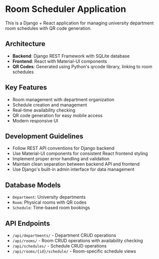 <!-- Use this file to provide workspace-specific custom instructions to Copilot. For more details, visit https://code.visualstudio.com/docs/copilot/copilot-customization#_use-a-githubcopilotinstructionsmd-file -->

# Room Scheduler Application

This is a Django + React application for managing university department room schedules with QR code generation.

## Architecture
- **Backend**: Django REST Framework with SQLite database
- **Frontend**: React with Material-UI components
- **QR Codes**: Generated using Python's qrcode library, linking to room schedules

## Key Features
- Room management with department organization
- Schedule creation and management
- Real-time availability checking
- QR code generation for easy mobile access
- Modern responsive UI

## Development Guidelines
- Follow REST API conventions for Django backend
- Use Material-UI components for consistent React frontend styling  
- Implement proper error handling and validation
- Maintain clean separation between backend API and frontend
- Use Django's built-in admin interface for data management

## Database Models
- `Department`: University departments
- `Room`: Physical rooms with QR codes
- `Schedule`: Time-based room bookings

## API Endpoints
- `/api/departments/` - Department CRUD operations
- `/api/rooms/` - Room CRUD operations with availability checking
- `/api/schedules/` - Schedule CRUD operations
- `/api/rooms/{id}/schedule/` - Room-specific schedule views
